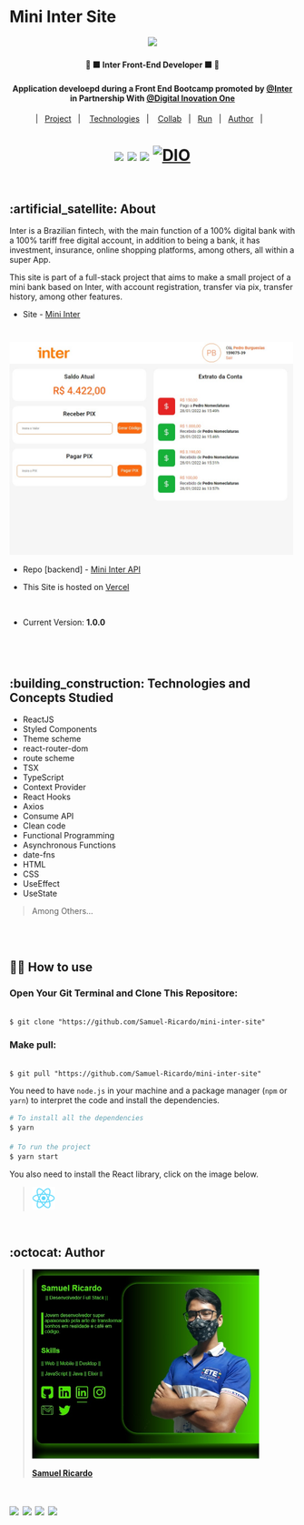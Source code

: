 # Mini Inter Site

<p align="center"><a href="https://www.bancointer.com.br/superapp/?utm_source=google&utm_medium=cpc&utm_campaign=Pesquisa+Brand" ><img width="400px" src="https://feirao-credito.fiesp.com.br/img/banco-inter.png"/><a></p>
   
<h4 align="center" >🚀 🟧 Inter Front-End Developer 🟧 🚀</h4>
   
<h4 align="center">Application develoepd during a Front End Bootcamp promoted by <a href="https://www.bancointer.com.br/superapp/?utm_source=google&utm_medium=cpc&utm_campaign=Pesquisa+Brand"> @Inter </a> in Partnership With <a href="https://web.digitalinnovation.one/"> @Digital Inovation One</a> </h4>

      
<p align='center'>
  |&nbsp;&nbsp;
  <a href="#project">Project</a>&nbsp;&nbsp;&nbsp;|&nbsp;&nbsp;&nbsp;
  <a href="#techs">Technologies</a>&nbsp;&nbsp;&nbsp;|&nbsp;&nbsp;&nbsp;
  <a href="#collab">Collab</a>&nbsp;&nbsp;&nbsp;|&nbsp;&nbsp;
  <a href="#run-project">Run</a>&nbsp;&nbsp;&nbsp;|&nbsp;&nbsp;
  <a href="#author">Author</a>&nbsp;&nbsp;&nbsp;|&nbsp;&nbsp;&nbsp;
</p>
   

#

    
 <h1 align="center">
  <a herf='https://github.com/Samuel-Ricardo'>
    <img src='https://img.shields.io/static/v1?label=&message=Samuel%20Ricardo&color=black&style=for-the-badge&logo=GITHUB'> 
  </a>
  
  <a herf='https://www.instagram.com/samuel_ricardo.ex/'>
    <img src='https://img.shields.io/static/v1?label=&message=Samuel.ex&color=black&style=for-the-badge&logo=instagram'> 
  </a>
  
   <a herf='https://www.linkedin.com/in/samuel-ricardo-cabral/'>
    <img src='https://img.shields.io/static/v1?label=&message=Samuel%20Ricardo&color=black&style=for-the-badge&logo=LinkedIn'> 
  </a>
      
  <a href="https://web.digitalinnovation.one/users/samuelricardoofficial?tab=achievements">
    <img alt="DIO" src="https://url.gratis/i5PyNS">
  </a>
</h1>

<br>

<p id='project'> 

<h2> :artificial_satellite: About </h2>

 <p align="justfy">
Inter is a Brazilian fintech, with the main function of a 100% digital bank with a 100% tariff free digital account, in addition to being a bank, it has investment, insurance, online shopping platforms, among others, all within a super App. 

This site is part of a full-stack project that aims to make a small project of a mini bank based on Inter, with account registration, transfer via pix, transfer history, among other features.
</p>

- Site - <a href="http://mini-inter.vercel.app/">Mini Inter</a>
	
#
  
  > <a href='http://mini-inter.vercel.app/ '>
  <img width='500px' src='https://github.com/Samuel-Ricardo/mini-inter-site/blob/master/readme_files/dashboard.jpeg'>
 </a>

- Repo [backend] - <a href="https://github.com/Samuel-Ricardo/mini-inter_api">Mini Inter API</a>
   
- This Site is hosted on <a href='http://mini-inter.vercel.app/'> Vercel </a> 
   
  <br>
  
 - Current Version: <b> 1.0.0 </b> 

<br>
<br>
	
#
	
<h2 id="techs">
  :building_construction: Technologies and Concepts Studied
</h2>

- ReactJS
- Styled Components
- Theme scheme
-	react-router-dom
- route scheme
- TSX
- TypeScript
- Context Provider
-	React Hooks
- Axios
- Consume API
- Clean code
-	Functional Programming
- Asynchronous Functions
- date-fns
- HTML
- CSS
-	UseEffect 
- UseState

> Among Others...
<br>
<br>
	
<h2 id='run-project'> 👨‍💻 How to use </h2>


### Open Your Git Terminal and Clone This Repositore:

  ```git
  
  $ git clone "https://github.com/Samuel-Ricardo/mini-inter-site"
  
  ```
  
### Make pull:

  ```git
  
  $ git pull "https://github.com/Samuel-Ricardo/mini-inter-site"
  
  ```
	
You need to have `node.js` in your machine and a package manager (`npm` or `yarn`) to interpret the code and install the dependencies.

```bash
# To install all the dependencies
$ yarn

# To run the project
$ yarn start
```

You also need to install the React library, click on the image below.

 > <a href='https://reactjs.org/docs/create-a-new-react-app.html'> <img width='40px' src='https://raw.githubusercontent.com/devicons/devicon/master/icons/react/react-original.svg'> </a>


</br>

	
<h2 id='author'> :octocat: Author </h2>

 > <a href='https://www.linkedin.com/in/samuel-ricardo-cabral/'> <img width='400px' src='https://github.com/Samuel-Ricardo/BioMisa-Site/blob/master/readme_files/Samuel-Card.jpeg'> </br> <p><b>   Samuel Ricardo</b></p> </a>


<h1>
  <a herf='https://github.com/Samuel-Ricardo'>
    <img src='https://img.shields.io/static/v1?label=&message=Samuel%20Ricardo&color=black&style=for-the-badge&logo=GITHUB'> 
  </a>
  
  <a herf='https://www.instagram.com/samuel_ricardo.ex/'>
    <img src='https://img.shields.io/static/v1?label=&message=Samuel.ex&color=black&style=for-the-badge&logo=instagram'> 
  </a>
  
  <a herf='https://twitter.com/SamuelR84144340'>
    <img src='https://img.shields.io/static/v1?label=&message=Samuel%20Ricardo&color=black&style=for-the-badge&logo=twitter'> 
  </a>
  
   <a herf='https://www.linkedin.com/in/samuel-ricardo-cabral/'>
    <img src='https://img.shields.io/static/v1?label=&message=Samuel%20Ricardo&color=black&style=for-the-badge&logo=LinkedIn'> 
  </a>
</h1>



</br>
